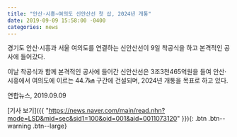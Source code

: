 ```yaml
---
title: "안산·시흥∼여의도 신안산선 첫 삽, 2024년 개통"
date: 2019-09-09 15:58:00 -0400
categories: news
---
```

경기도 안산·시흥과 서울 여의도를 연결하는 신안산선이 9일 착공식을 하고 본격적인 공사에 들어갔다.

이날 착공식과 함께 본격적인 공사에 들어간 신안산선은 3조3천465억원을 들여 안산·시흥에서 여의도에 이르는 44.7㎞ 구간에 건설되며, 2024년 개통을 목표로 하고 있다. 

연합뉴스, 2019.09.09

[기사 보기]({{ "https://news.naver.com/main/read.nhn?mode=LSD&mid=sec&sid1=100&oid=001&aid=0011073120" }}){: .btn .btn--warning .btn--large}
